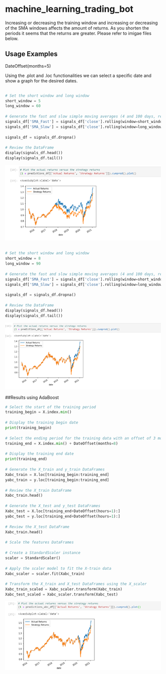 
#  machine_learning_trading_bot 


Increasing or decreasing the training window and increasing or decreasing of the SMA windows affects the amount of returns. As you shorten the periods it seems that the returns are greater. Please refer to imigae files below. 



## Usage Examples 

DateOffset(months=5)

Using the .plot and .loc functionalities we can select a specific date and show a graph for the desired dates. 
```python

# Set the short window and long window
short_window = 5
long_window = 60

# Generate the fast and slow simple moving averages (4 and 100 days, respectively)
signals_df['SMA_Fast'] = signals_df['close'].rolling(window=short_window).mean()
signals_df['SMA_Slow'] = signals_df['close'].rolling(window=long_window).mean()

signals_df = signals_df.dropna()

# Review the DataFrame
display(signals_df.head())
display(signals_df.tail())
```

![Actual vs strategy increasing the training window 5 month offset - SMA SW 5 LW 60](/Images/Learning1.PNG)

```python

# Set the short window and long window
short_window = 8
long_window = 90

# Generate the fast and slow simple moving averages (4 and 100 days, respectively)
signals_df['SMA_Fast'] = signals_df['close'].rolling(window=short_window).mean()
signals_df['SMA_Slow'] = signals_df['close'].rolling(window=long_window).mean()

signals_df = signals_df.dropna()

# Review the DataFrame
display(signals_df.head())
display(signals_df.tail())
```

![Actual vs strategy increasing the training window 8 month offset - SMA SW 8 LW 90](/Images/Learning2.PNG)



##Results using AdaBoost

```python
# Select the start of the training period
training_begin = X.index.min()

# Display the training begin date
print(training_begin)

# Select the ending period for the training data with an offset of 3 months
training_end = X.index.min() + DateOffset(months=8)

# Display the training end date
print(training_end)

# Generate the X_train and y_train DataFrames
Xabc_train = X.loc[training_begin:training_end]
yabc_train = y.loc[training_begin:training_end]

# Review the X_train DataFrame
Xabc_train.head()

# Generate the X_test and y_test DataFrames
Xabc_test = X.loc[training_end+DateOffset(hours=1):]
yabc_test = y.loc[training_end+DateOffset(hours=1):]

# Review the X_test DataFrame
Xabc_train.head()

# Scale the features DataFrames

# Create a StandardScaler instance
scaler = StandardScaler()

# Apply the scaler model to fit the X-train data
Xabc_scaler = scaler.fit(Xabc_train)

# Transform the X_train and X_test DataFrames using the X_scaler
Xabc_train_scaled = Xabc_scaler.transform(Xabc_train)
Xabc_test_scaled = Xabc_scaler.transform(Xabc_test)
```



![Actual vs strategy increasing the training window 5 month offset - SMA SW 5 LW 60](/Images/Learning3.PNG)




 



